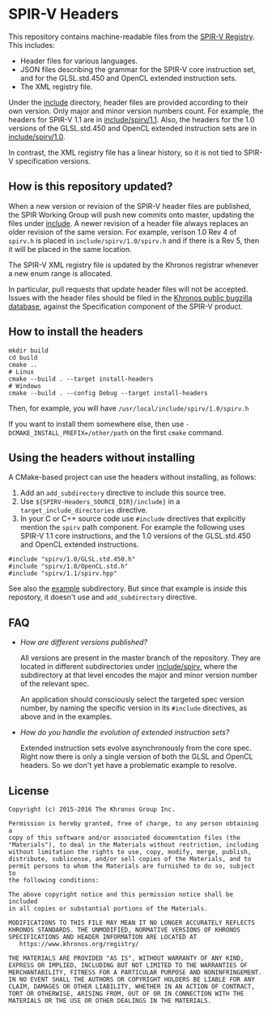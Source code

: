 # SPIR-V Headers

This repository contains machine-readable files from the
[SPIR-V Registry](https://www.khronos.org/registry/spir-v/).
This includes:

* Header files for various languages.
* JSON files describing the grammar for the SPIR-V core instruction set,
  and for the GLSL.std.450 and OpenCL extended instruction sets.
* The XML registry file.

Under the [include](include) directory, header files are provided according to
their own version.  Only major and minor version numbers count.
For example, the headers for SPIR-V 1.1 are in
[include/spirv/1.1](include/spirv/1.1).  Also, the headers for the 1.0 versions
of the GLSL.std.450 and OpenCL extended instruction sets are in
[include/spirv/1.0](include/spirv/1.0).

In contrast, the XML registry file has a linear history, so it is
not tied to SPIR-V specification versions.

## How is this repository updated?

When a new version or revision of the SPIR-V header files are published,
the SPIR Working Group will push new commits onto master, updating
the files under [include](include).
A newer revision of a header file always replaces an older revision of
the same version.  For example, verison 1.0 Rev 4 of `spirv.h` is placed in
`include/spirv/1.0/spirv.h` and if there is a Rev 5, then it will be placed
in the same location.

The SPIR-V XML registry file is updated by the Khronos registrar whenever
a new enum range is allocated.

In particular, pull requests that update header files will not be accepted.
Issues with the header files should be filed in the
[Khronos public bugzilla database](https://www.khronos.org/bugzilla/),
against the Specification component of the SPIR-V product.

## How to install the headers

```
mkdir build
cd build
cmake ..
# Linux
cmake --build . --target install-headers
# Windows
cmake --build . --config Debug --target install-headers
```

Then, for example, you will have `/usr/local/include/spirv/1.0/spirv.h`

If you want to install them somewhere else, then use
`-DCMAKE_INSTALL_PREFIX=/other/path` on the first `cmake` command.

## Using the headers without installing

A CMake-based project can use the headers without installing, as follows:

1. Add an `add_subdirectory` directive to include this source tree.
2. Use `${SPIRV-Headers_SOURCE_DIR}/include}` in a `target_include_directories`
   directive.
3. In your C or C++ source code use `#include` directives that explicitly mention
   the `spirv` path component.  For example the following uses SPIR-V 1.1
   core instructions, and the 1.0 versions of the GLSL.std.450 and OpenCL
   extended instructions.
```
#include "spirv/1.0/GLSL.std.450.h"
#include "spirv/1.0/OpenCL.std.h"
#include "spirv/1.1/spirv.hpp"
```

See also the [example](example/) subdirectory.  But since that example is
*inside* this repostory, it doesn't use and `add_subdirectory` directive.

## FAQ

* *How are different versions published?*

  All versions are present in the master branch of the repository.
  They are located in different subdirectories under
  [include/spirv](include/spirv), where the subdirectory at that
  level encodes the major and minor version number of the relevant spec.

  An application should consciously select the targeted spec version
  number, by naming the specific version in its `#include` directives,
  as above and in the examples.

* *How do you handle the evolution of extended instruction sets?*

  Extended instruction sets evolve asynchronously from the core spec.
  Right now there is only a single version of both the GLSL and OpenCL
  headers.  So we don't yet have a problematic example to resolve.

## License
<a name="license"></a>
```
Copyright (c) 2015-2016 The Khronos Group Inc.

Permission is hereby granted, free of charge, to any person obtaining a
copy of this software and/or associated documentation files (the
"Materials"), to deal in the Materials without restriction, including
without limitation the rights to use, copy, modify, merge, publish,
distribute, sublicense, and/or sell copies of the Materials, and to
permit persons to whom the Materials are furnished to do so, subject to
the following conditions:

The above copyright notice and this permission notice shall be included
in all copies or substantial portions of the Materials.

MODIFICATIONS TO THIS FILE MAY MEAN IT NO LONGER ACCURATELY REFLECTS
KHRONOS STANDARDS. THE UNMODIFIED, NORMATIVE VERSIONS OF KHRONOS
SPECIFICATIONS AND HEADER INFORMATION ARE LOCATED AT
   https://www.khronos.org/registry/

THE MATERIALS ARE PROVIDED "AS IS", WITHOUT WARRANTY OF ANY KIND,
EXPRESS OR IMPLIED, INCLUDING BUT NOT LIMITED TO THE WARRANTIES OF
MERCHANTABILITY, FITNESS FOR A PARTICULAR PURPOSE AND NONINFRINGEMENT.
IN NO EVENT SHALL THE AUTHORS OR COPYRIGHT HOLDERS BE LIABLE FOR ANY
CLAIM, DAMAGES OR OTHER LIABILITY, WHETHER IN AN ACTION OF CONTRACT,
TORT OR OTHERWISE, ARISING FROM, OUT OF OR IN CONNECTION WITH THE
MATERIALS OR THE USE OR OTHER DEALINGS IN THE MATERIALS.
```
